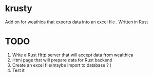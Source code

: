 # krusty
Add on for weathica that exports data into an excel file . Written in Rust 

# TODO
1. Write a Rust Http server that will accept data from wealthica
2. Html page that will prepare data for Rust backend
3. Create an excel file(maybe import to database ? )
4. Test it 
